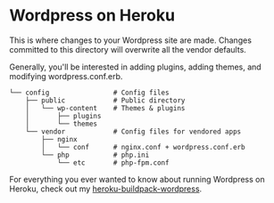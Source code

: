 # Wordpress on Heroku

This is where changes to your Wordpress site are made.  Changes committed to this directory will overwrite all the vendor defaults.

Generally, you'll be interested in adding plugins, adding themes, and modifying wordpress.conf.erb.
```
└── config                # Config files
    ├── public            # Public directory
    │   └── wp-content    # Themes & plugins
    │       ├── plugins
    │       └── themes
    └── vendor            # Config files for vendored apps
        ├── nginx
        │   └── conf      # nginx.conf + wordpress.conf.erb
        └── php           # php.ini
            └── etc       # php-fpm.conf
```


For everything you ever wanted to know about running Wordpress on Heroku, check out my [heroku-buildpack-wordpress](http://github.com/mchung/heroku-buildpack-wordpress).